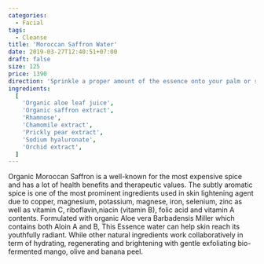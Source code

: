 ```yaml
---
categories:
  - Facial
tags:
  - Cleanse
title: 'Moroccan Saffron Water'
date: 2019-03-27T12:40:51+07:00
draft: false
size: 125
price: 1390
direction: 'Sprinkle a proper amount of the essence onto your palm or saturate a cotton pad. Apply onto entire face, avoid eye area. Gently press into skin and allow it to be absorbed.'
ingredients:
  [
    'Organic aloe leaf juice',
    'Organic saffron extract',
    'Rhamnose',
    'Chamomile extract',
    'Prickly pear extract',
    'Sodium hyaluronate',
    'Orchid extract',
  ]
---
```


Organic Moroccan Saffron is a well-known for the most expensive spice and has a lot of health benefits and therapeutic values. The subtly aromatic spice is one of the most prominent ingredients used in skin lightening agent due to copper, magnesium, potassium, magnese, iron, selenium, zinc as well as vitamin C, riboflavin,niacin (vitamin B), folic acid and vitamin A contents. Formulated with organic Aloe vera Barbadensis Miller which contains both Aloin A and B, This Essence water can help skin reach its youthfully radiant. While other natural ingredients work collaboratively in term of hydrating, regenerating and brightening with gentle exfoliating bio-fermented mango, olive and banana peel.
